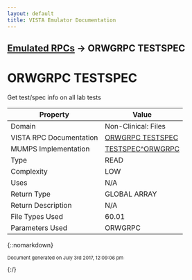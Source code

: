 ```yaml
---
layout: default
title: VISTA Emulator Documentation
---
```


## [Emulated RPCs](TableOfContents) &#8594; ORWGRPC TESTSPEC
# ORWGRPC TESTSPEC

Get test/spec info on all lab tests

Property | Value
--- | ---
Domain | Non-Clinical: Files
VISTA RPC Documentation | [ORWGRPC TESTSPEC](../VISTARPC/ORWGRPC_TESTSPEC)
MUMPS Implementation | [TESTSPEC^ORWGRPC](http://code.osehra.org/dox/Routine_ORWGRPC_source.html)
Type | READ
Complexity | LOW
Uses | N/A
Return Type | GLOBAL ARRAY
Return Description | N/A
File Types Used | 60.01
Parameters Used | ORWGRPC


{::nomarkdown} <br/><p style="font-size: 11px">Document generated on July 3rd 2017, 12:09:06 pm</p>{:/}